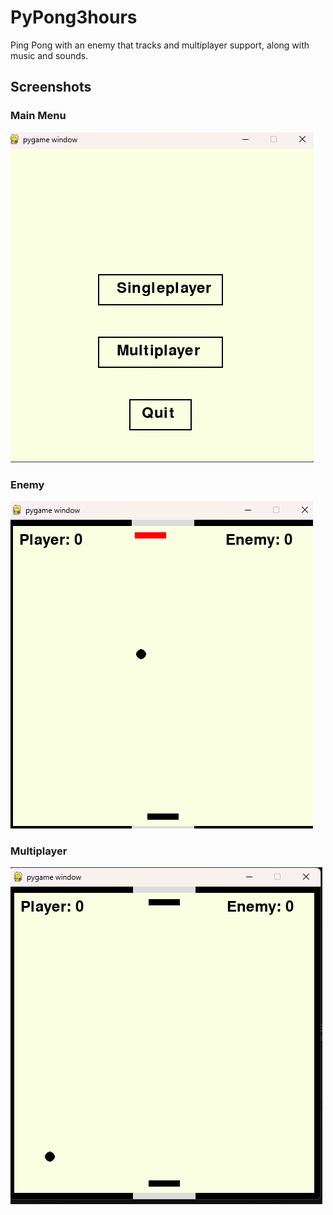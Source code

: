 # PyPong3hours

Ping Pong with an enemy that tracks and multiplayer support, along with music and sounds.

## Screenshots

### Main Menu
![Main Menu](mainmenu.png)

### Enemy
![Enemy](enemy.png)

### Multiplayer
![Multiplayer](multiplayer.png)
